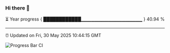 ### Hi there 👋

⏳ Year progress { ████████████▁▁▁▁▁▁▁▁▁▁▁▁▁▁▁▁▁▁ } 40.94 %

---

⏰ Updated on Fri, 30 May 2025 10:44:15 GMT

![Progress Bar CI](https://github.com/IshwaranRudhara/GIT-ACTION/workflows/Progress%20Bar%20CI/badge.svg)
